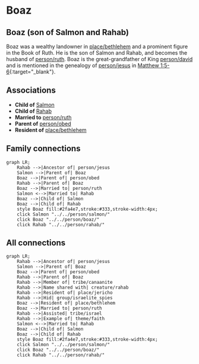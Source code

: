 # Boaz
## Boaz (son of Salmon and Rahab)
Boaz was a wealthy landowner in [place/bethlehem](../../place/bethlehem/) and a prominent figure in the Book of Ruth. He is the son of Salmon and Rahab, and becomes the husband of [person/ruth](../../person/ruth/). Boaz is the great-grandfather of King [person/david](../../person/david/) and is mentioned in the genealogy of [person/jesus](../../person/jesus/) in [Matthew 1:5-6](https://biblehub.com/context/matthew/1.htm){:target="_blank"}.


## Associations
- **Child of** [Salmon](../../person/salmon/)
- **Child of** [Rahab](../../person/rahab/)
- **Married to** [person/ruth](../../person/ruth/)
- **Parent of** [person/obed](../../person/obed/)
- **Resident of** [place/bethlehem](../../place/bethlehem/)

## Family connections
```mermaid
graph LR;
    Rahab -->|Ancestor of| person/jesus
    Salmon -->|Parent of| Boaz
    Boaz -->|Parent of| person/obed
    Rahab -->|Parent of| Boaz
    Boaz -->|Married to| person/ruth
    Salmon <-->|Married to| Rahab
    Boaz -->|Child of| Salmon
    Boaz -->|Child of| Rahab
    style Boaz fill:#2fa4e7,stroke:#333,stroke-width:4px;
    click Salmon "../../person/salmon/"
    click Boaz "../../person/boaz/"
    click Rahab "../../person/rahab/"
```
## All connections
```mermaid
graph LR;
    Rahab -->|Ancestor of| person/jesus
    Salmon -->|Parent of| Boaz
    Boaz -->|Parent of| person/obed
    Rahab -->|Parent of| Boaz
    Rahab -->|Member of| tribe/canaanite
    Rahab -->|Name shared with| creature/rahab
    Rahab -->|Resident of| place/jericho
    Rahab -->|Hid| group/israelite_spies
    Boaz -->|Resident of| place/bethlehem
    Boaz -->|Married to| person/ruth
    Rahab -->|Assisted| tribe/israel
    Rahab -->|Example of| theme/faith
    Salmon <-->|Married to| Rahab
    Boaz -->|Child of| Salmon
    Boaz -->|Child of| Rahab
    style Boaz fill:#2fa4e7,stroke:#333,stroke-width:4px;
    click Salmon "../../person/salmon/"
    click Boaz "../../person/boaz/"
    click Rahab "../../person/rahab/"
```